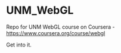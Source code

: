 # UNM_WebGL
Repo for UNM WebGL course on Coursera - <a href="https://www.coursera.org/course/webgl" target="_blank">https://www.coursera.org/course/webgl</a>

Get into it.

